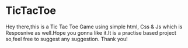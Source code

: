 # TicTacToe
Hey there,this is a Tic Tac Toe Game using simple html, Css & Js which is Resposnive as well.Hope you gonna like it.It is a practise based project so,feel free to suggest any suggestion.
Thank you!
